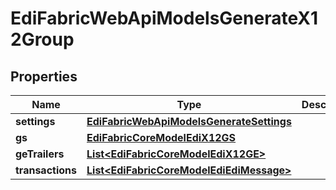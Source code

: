 
# EdiFabricWebApiModelsGenerateX12Group

## Properties
Name | Type | Description | Notes
------------ | ------------- | ------------- | -------------
**settings** | [**EdiFabricWebApiModelsGenerateSettings**](EdiFabricWebApiModelsGenerateSettings.md) |  |  [optional]
**gs** | [**EdiFabricCoreModelEdiX12GS**](EdiFabricCoreModelEdiX12GS.md) |  |  [optional]
**geTrailers** | [**List&lt;EdiFabricCoreModelEdiX12GE&gt;**](EdiFabricCoreModelEdiX12GE.md) |  |  [optional]
**transactions** | [**List&lt;EdiFabricCoreModelEdiEdiMessage&gt;**](EdiFabricCoreModelEdiEdiMessage.md) |  |  [optional]



